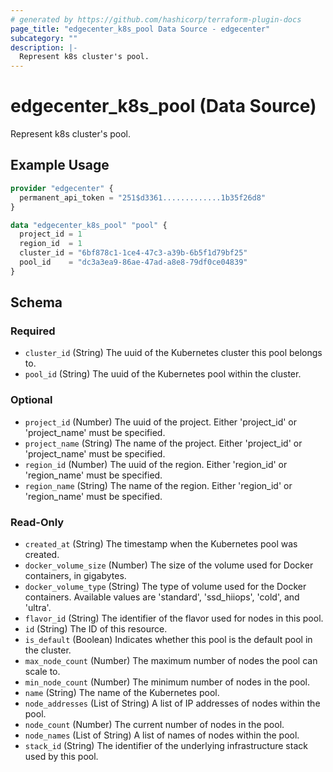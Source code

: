 ```yaml
---
# generated by https://github.com/hashicorp/terraform-plugin-docs
page_title: "edgecenter_k8s_pool Data Source - edgecenter"
subcategory: ""
description: |-
  Represent k8s cluster's pool.
---
```


# edgecenter_k8s_pool (Data Source)

Represent k8s cluster's pool.

## Example Usage

```terraform
provider "edgecenter" {
  permanent_api_token = "251$d3361.............1b35f26d8"
}

data "edgecenter_k8s_pool" "pool" {
  project_id = 1
  region_id  = 1
  cluster_id = "6bf878c1-1ce4-47c3-a39b-6b5f1d79bf25"
  pool_id    = "dc3a3ea9-86ae-47ad-a8e8-79df0ce04839"
}
```

<!-- schema generated by tfplugindocs -->
## Schema

### Required

- `cluster_id` (String) The uuid of the Kubernetes cluster this pool belongs to.
- `pool_id` (String) The uuid of the Kubernetes pool within the cluster.

### Optional

- `project_id` (Number) The uuid of the project. Either 'project_id' or 'project_name' must be specified.
- `project_name` (String) The name of the project. Either 'project_id' or 'project_name' must be specified.
- `region_id` (Number) The uuid of the region. Either 'region_id' or 'region_name' must be specified.
- `region_name` (String) The name of the region. Either 'region_id' or 'region_name' must be specified.

### Read-Only

- `created_at` (String) The timestamp when the Kubernetes pool was created.
- `docker_volume_size` (Number) The size of the volume used for Docker containers, in gigabytes.
- `docker_volume_type` (String) The type of volume used for the Docker containers. Available values are 'standard', 'ssd_hiiops', 'cold', and 'ultra'.
- `flavor_id` (String) The identifier of the flavor used for nodes in this pool.
- `id` (String) The ID of this resource.
- `is_default` (Boolean) Indicates whether this pool is the default pool in the cluster.
- `max_node_count` (Number) The maximum number of nodes the pool can scale to.
- `min_node_count` (Number) The minimum number of nodes in the pool.
- `name` (String) The name of the Kubernetes pool.
- `node_addresses` (List of String) A list of IP addresses of nodes within the pool.
- `node_count` (Number) The current number of nodes in the pool.
- `node_names` (List of String) A list of names of nodes within the pool.
- `stack_id` (String) The identifier of the underlying infrastructure stack used by this pool.
